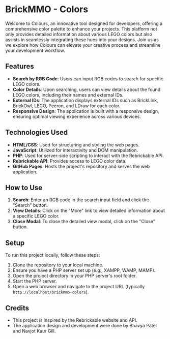 # BrickMMO - Colors

Welcome to Colours, an innovative tool designed for developers, offering a comprehensive color palette to enhance your projects. This platform not only provides detailed information about various LEGO colors but also assists in seamlessly integrating these hues into your designs. Join us as we explore how Colours can elevate your creative process and streamline your development workflow.

## Features

- **Search by RGB Code**: Users can input RGB codes to search for specific LEGO colors.
- **Color Details**: Upon searching, users can view details about the found LEGO colors, including their names and external IDs.
- **External IDs**: The application displays external IDs such as BrickLink, BrickOwl, LEGO, Peeron, and LDraw for each color.
- **Responsive Design**: The application is built with a responsive design, ensuring optimal viewing experience across various devices.

## Technologies Used

- **HTML/CSS**: Used for structuring and styling the web pages.
- **JavaScript**: Utilized for interactivity and DOM manipulation.
- **PHP**: Used for server-side scripting to interact with the Rebrickable API.
- **Rebrickable API**: Provides access to LEGO color data.
- **GitHub Pages**: Hosts the project's repository and serves the web application.

## How to Use

1. **Search**: Enter an RGB code in the search input field and click the "Search" button.
2. **View Details**: Click on the "More" link to view detailed information about a specific LEGO color.
3. **Close Modal**: To close the detailed view modal, click on the "Close" button.

## Setup

To run this project locally, follow these steps:

1. Clone the repository to your local machine.
2. Ensure you have a PHP server set up (e.g., XAMPP, WAMP, MAMP).
3. Open the project directory in your PHP server's root folder.
4. Start the PHP server.
5. Open a web browser and navigate to the project URL (typically `http://localhost/brickmmo-colors`).

## Credits

- This project is inspired by the Rebrickable website and API.
- The application design and development were done by Bhavya Patel and Navjot Kaur Gill.

